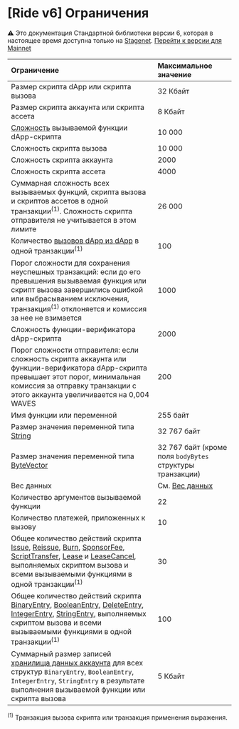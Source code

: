 # [Ride v6] Ограничения

:warning: Это документация Стандартной библиотеки версии 6, которая в настоящее время доступна только на [Stagenet](/ru/blockchain/blockchain-network/). [Перейти к версии для Mainnet](/ru/ride/limits/)

| Ограничение | Максимальное значение |
| :--- | :--- |
| Размер скрипта dApp или скрипта вызова | 32 Кбайт |
| Размер скрипта аккаунта или скрипта ассета | 8 Кбайт |
| [Сложность](/ru/ride/base-concepts/complexity) вызываемой функции dApp-скрипта | 10&nbsp;000 |
| Сложность скрипта вызова | 10&nbsp;000 |
| Сложность скрипта аккаунта | 2000 |
| Сложность скрипта ассета | 4000 |
| Суммарная сложность всех вызываемых функций, скрипта вызова и скриптов ассетов в одной транзакции<sup>(1)</sup>. Сложность скрипта отправителя не учитывается в этом лимите | 26&nbsp;000 |
| Количество [вызовов dApp из dApp](/ru/ride/advanced/dapp-to-dapp) в одной транзакции<sup>(1)</sup> | 100 |
| Порог сложности для сохранения неуспешных транзакций: если до его превышения вызываемая функция или скрипт вызова завершились ошибкой или выбрасыванием исключения, транзакция<sup>(1)</sup> отклоняется и комиссия за нее не взимается | 1000 |
| Сложность функции-верификатора dApp-скрипта | 2000 |
| Порог сложности отправителя: если сложность скрипта аккаунта или функции-верификатора dApp-скрипта превышает этот порог, минимальная комиссия за отправку транзакции с этого аккаунта увеличивается на 0,004 WAVES | 200 |
| Имя функции или переменной | 255 байт |
| Размер значения переменной типа [String](/ru/ride/data-types/string) | 32&nbsp;767 байт |
| Размер значения переменной типа [ByteVector](/ru/ride/data-types/byte-vector) | 32&nbsp;767 байт (кроме поля `bodyBytes` структуры транзакции) |
| Вес данных | См. [Вес данных](/ru/ride/limits/weight) |
| Количество аргументов вызываемой функции | 22 |
| Количество платежей, приложенных к вызову | 10 |
| Общее количество действий скрипта [Issue](/ru/ride/structures/script-actions/issue), [Reissue](/ru/ride/structures/script-actions/reissue), [Burn](/ru/ride/structures/script-actions/burn), [SponsorFee](/ru/ride/structures/script-actions/sponsor-fee), [ScriptTransfer](/ru/ride/structures/script-actions/script-transfer), [Lease](/ru/ride/structures/script-actions/lease) и [LeaseCancel](/ru/ride/structures/script-actions/lease-cancel), выполняемых скриптом вызова и всеми вызываемыми функциями в одной транзакции<sup>(1)</sup> | 30 |
| Общее количество действий скрипта [BinaryEntry](/ru/ride/structures/script-actions/binary-entry), [BooleanEntry](/ru/ride/structures/script-actions/boolean-entry), [DeleteEntry](/ru/ride/structures/script-actions/delete-entry), [IntegerEntry](/ru/ride/structures/script-actions/int-entry), [StringEntry](/ru/ride/structures/script-actions/string-entry), выполняемых скриптом вызова и всеми вызываемыми функциями в одной транзакции<sup>(1)</sup> | 100 |
| Суммарный размер записей [хранилища данных аккаунта](/ru/blockchain/account/account-data-storage) для всех структур `BinaryEntry`, `BooleanEntry`, `IntegerEntry`, `StringEntry` в результате выполнения вызываемой функции или скрипта вызова | 5 Кбайт |

<sup>(1)</sup> Транзакция вызова скрипта или транзакция применения выражения.